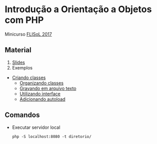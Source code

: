 # Introdução a Orientação a Objetos com PHP

Minicurso [FLISoL 2017](http://unisal.br/eventos/flisol2017/)

## Material

1. [Slides](https://pt.slideshare.net/deoliveiralucasnet/introduo-a-orientao-a-objetos-com-php)
2. Exemplos
  - [Criando classes](https://github.com/deoliveiralucas/introducao-oo-php/tree/master/01-classes-atributos-metodos)
    - [Organizando classes](https://github.com/deoliveiralucas/introducao-oo-php/tree/master/02-organizando-classes)
    - [Gravando em arquivo texto](https://github.com/deoliveiralucas/introducao-oo-php/tree/master/03-gravando-arquivo-txt)
    - [Utilizando interface](https://github.com/deoliveiralucas/introducao-oo-php/tree/master/04-utilizando-interface)
    - [Adicionando autoload](https://github.com/deoliveiralucas/introducao-oo-php/tree/master/05-adicionando-autoload)

## Comandos

- Executar servidor local

    ```
    php -S localhost:8080 -t diretorio/
    ```
